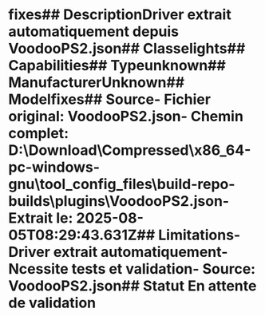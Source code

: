 # fixes##  DescriptionDriver extrait automatiquement depuis VoodooPS2.json##  Classelights##  Capabilities##  Typeunknown##  ManufacturerUnknown##  Modelfixes##  Source- **Fichier original**: VoodooPS2.json- **Chemin complet**: D:\Download\Compressed\x86_64-pc-windows-gnu\tool_config_files\build-repo-builds\plugins\VoodooPS2.json- **Extrait le**: 2025-08-05T08:29:43.631Z##  Limitations- Driver extrait automatiquement- Ncessite tests et validation- Source: VoodooPS2.json##  Statut En attente de validation